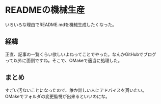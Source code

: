 # READMEの機械生産


いろいろな理由でREADME.mdを機械生成したくなった。

## 経緯


正直、記事の一覧くらい欲しいよねってことでやった。なんかGitHubでブログって以外に面倒ですね。そこで、OMakeで適当に処理した。

## まとめ


すごい汚ないことになったので、誰か詳しい人にアドバイスを貰いたい。OMakeでフォルダの変更監視が出来るといいのにな。